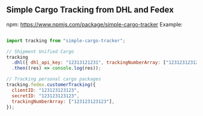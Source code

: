 ## Simple Cargo Tracking from DHL and Fedex

npm: https://www.npmjs.com/package/simple-cargo-tracker
Example: 
```js

import tracking from "simple-cargo-tracker";

// Shipment Unified Cargo
tracking
  .dhl({ dhl_api_key: "12313121231", trackingNumberArray: ["123123123123"] })
  .then((res) => console.log(res));

// Tracking personal cargo packages
tracking.fedex.customerTracking({
  clientID: "123123123123",
  secretID: "123123123123",
  trackingNumberArray: ["123123123123"],
});
```